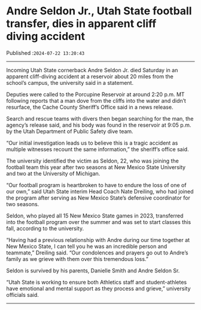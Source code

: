# Andre Seldon Jr., Utah State football transfer, dies in apparent cliff diving accident

Published :`2024-07-22 13:20:43`

---

Incoming Utah State cornerback Andre Seldon Jr. died Saturday in an apparent cliff-diving accident at a reservoir about 20 miles from the school’s campus, the university said in a statement.

Deputies were called to the Porcupine Reservoir at around 2:20 p.m. MT following reports that a man dove from the cliffs into the water and didn’t resurface, the Cache County Sheriff’s Office said in a news release.

Search and rescue teams with divers then began searching for the man, the agency’s release said, and his body was found in the reservoir at 9:05 p.m. by the Utah Department of Public Safety dive team.

“Our initial investigation leads us to believe this is a tragic accident as multiple witnesses recount the same information,” the sheriff’s office said.

The university identified the victim as Seldon, 22, who was joining the football team this year after two seasons at New Mexico State University and two at the University of Michigan.

“Our football program is heartbroken to have to endure the loss of one of our own,” said Utah State interim Head Coach Nate Dreiling, who had joined the program after serving as New Mexico State’s defensive coordinator for two seasons.

Seldon, who played all 15 New Mexico State games in 2023, transferred into the football program over the summer and was set to start classes this fall, according to the university.

“Having had a previous relationship with Andre during our time together at New Mexico State, I can tell you he was an incredible person and teammate,” Dreiling said. “Our condolences and prayers go out to Andre’s family as we grieve with them over this tremendous loss.”

Seldon is survived by his parents, Danielle Smith and Andre Seldon Sr.

“Utah State is working to ensure both Athletics staff and student-athletes have emotional and mental support as they process and grieve,” university officials said.

---

